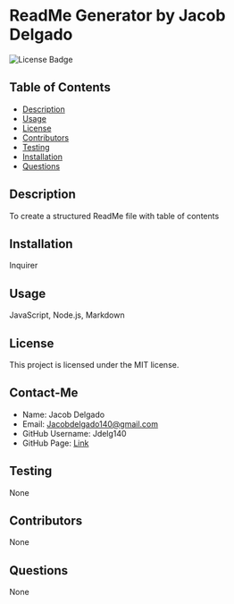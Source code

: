 # ReadMe Generator by Jacob Delgado
![License Badge](https://img.shields.io/badge/License-MIT-orange)

## Table of Contents ##
* [Description](#description)
* [Usage](#usage)
* [License](#license)
* [Contributors](#contributors)
* [Testing](#testing)
* [Installation](#installation)
* [Questions](#questions)
## Description
To create a structured ReadMe file with table of contents
## Installation
Inquirer
## Usage
JavaScript, Node.js, Markdown
## License
This project is licensed under the MIT license.
## Contact-Me
- Name: Jacob Delgado
- Email: Jacobdelgado140@gmail.com
- GitHub Username:  Jdelg140
- GitHub Page: [Link](https://github.com/Jdelg140)
## Testing
None
## Contributors
None
## Questions
None
